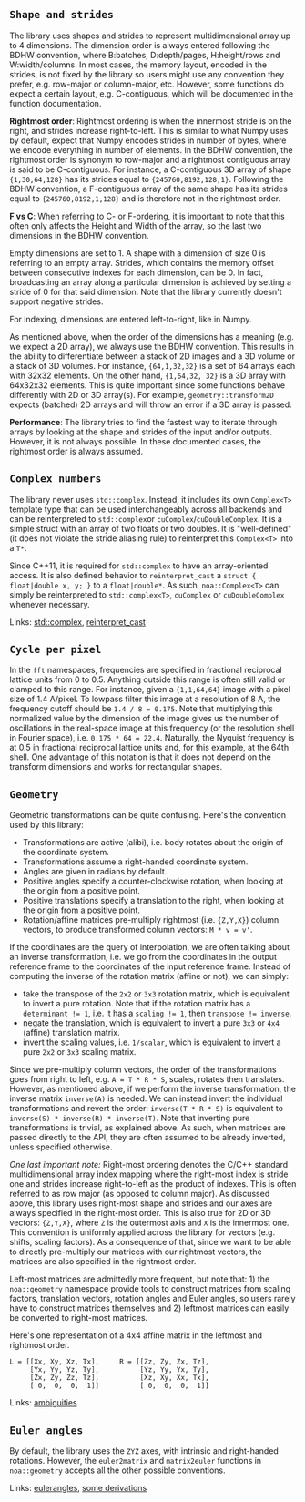 ## `Shape and strides`

The library uses shapes and strides to represent multidimensional array up to 4 dimensions. The dimension order is
always entered following the BDHW convention, where B:batches, D:depth/pages, H:height/rows and W:width/columns. In most
cases, the memory layout, encoded in the strides, is not fixed by the library so users might use any convention they
prefer, e.g. row-major or column-major, etc. However, some functions do expect a certain layout, e.g. C-contiguous, 
which will be documented in the function documentation.

__Rightmost order__: Rightmost ordering is when the innermost stride is on the right, and strides increase
right-to-left. This is similar to what Numpy uses by default, expect that Numpy encodes strides in number of bytes,
where we encode everything in number of elements. In the BDHW convention, the rightmost order is synonym to row-major
and a rightmost contiguous array is said to be C-contiguous. For instance, a C-contiguous 3D array of
shape `{1,30,64,128}` has its strides equal to `{245760,8192,128,1}`. Following the BDHW convention, a F-contiguous
array of the same shape has its strides equal to `{245760,8192,1,128}` and is therefore not in the rightmost order.

__F vs C__: When referring to C- or F-ordering, it is important to note that this often only affects the Height and 
Width of the array, so the last two dimensions in the BDHW convention.

Empty dimensions are set to 1. A shape with a dimension of size 0 is referring to an empty array. Strides, which
contains the memory offset between consecutive indexes for each dimension, can be 0. In fact, broadcasting an array
along a particular dimension is achieved by setting a stride of 0 for that said dimension. Note that the library 
currently doesn't support negative strides.

For indexing, dimensions are entered left-to-right, like in Numpy.

As mentioned above, when the order of the dimensions has a meaning (e.g. we expect a 2D array), we always use the BDHW
convention. This results in the ability to differentiate between a stack of 2D images and a 3D volume or a stack of 3D
volumes. For instance, `{64,1,32,32}` is a set of 64 arrays each with 32x32 elements. On the other hand, `{1,64,32, 32}`
is a 3D array with 64x32x32 elements. This is quite important since some functions behave differently with 2D or 3D
array(s). For example, `geometry::transform2D` expects (batched) 2D arrays and will throw an error if a 3D array is
passed.

__Performance__: The library tries to find the fastest way to iterate through arrays by looking at the shape and 
strides of the input and/or outputs. However, it is not always possible. In these documented cases, the rightmost 
order is always assumed.

## `Complex numbers`

The library never uses `std::complex`. Instead, it includes its own `Complex<T>` template type that can be used
interchangeably across all backends and can be reinterpreted to `std::complex`or `cuComplex`/`cuDoubleComplex`. It is a
simple struct with an array of two floats or two doubles. It is "well-defined" (it does not violate the stride aliasing
rule) to reinterpret this `Complex<T>` into a `T*`.

Since C++11, it is required for `std::complex` to have an array-oriented access. It is also defined behavior
to `reinterpret_cast` a `struct { float|double x, y; }` to a `float|double*`. As such, `noa::Complex<T>` can simply 
be reinterpreted to `std::complex<T>`, `cuComplex` or `cuDoubleComplex` whenever necessary.

Links: [std::complex](https://en.cppreference.com/w/cpp/numeric/complex),
[reinterpret_cast](https://en.cppreference.com/w/cpp/language/reinterpret_cast)

## `Cycle per pixel`

In the `fft` namespaces, frequencies are specified in fractional reciprocal lattice units from 0 to 0.5. Anything
outside this range is often still valid or clamped to this range. For instance, given a `{1,1,64,64}` image with a pixel
size of 1.4 A/pixel. To lowpass filter this image at a resolution of 8 A, the frequency cutoff should
be `1.4 / 8 = 0.175`. Note that multiplying this normalized value by the dimension of the image gives us the number of
oscillations in the real-space image at this frequency (or the resolution shell in Fourier space),
i.e. `0.175 * 64 = 22.4`. Naturally, the Nyquist frequency is at 0.5 in fractional reciprocal lattice units and, for
this example, at the 64th shell. One advantage of this notation is that it does not depend on the transform dimensions
and works for rectangular shapes.

## `Geometry`

Geometric transformations can be quite confusing. Here's the convention used by this library:

- Transformations are active (alibi), i.e. body rotates about the origin of the coordinate system.
- Transformations assume a right-handed coordinate system.
- Angles are given in radians by default.
- Positive angles specify a counter-clockwise rotation, when looking at the origin from a positive point.
- Positive translations specify a translation to the right, when looking at the origin from a positive point.
- Rotation/affine matrices pre-multiply rightmost (i.e. `{Z,Y,X}`) column vectors, to produce transformed column
  vectors: `M * v = v'`.

If the coordinates are the query of interpolation, we are often talking about an inverse transformation, i.e. we go from
the coordinates in the output reference frame to the coordinates of the input reference frame. Instead of computing
the inverse of the rotation matrix (affine or not), we can simply:

- take the transpose of the `2x2` or `3x3` rotation matrix, which is equivalent to invert a pure rotation. Note that if
  the rotation matrix has a `determinant != 1`, i.e. it has a `scaling != 1`, then `transpose != inverse`.
- negate the translation, which is equivalent to invert a pure `3x3` or `4x4` (affine) translation matrix.
- invert the scaling values, i.e. `1/scalar`, which is equivalent to invert a pure `2x2` or `3x3` scaling matrix.

Since we pre-multiply column vectors, the order of the transformations goes from right to left, e.g. `A = T * R * S`,
scales, rotates then translates. However, as mentioned above, if we perform the inverse transformation, the inverse
matrix `inverse(A)` is needed. We can instead invert the individual transformations and revert the
order: `inverse(T * R * S)` is equivalent to `inverse(S) * inverse(R) * inverse(T)`. Note that inverting pure
transformations is trivial, as explained above. As such, when matrices are passed directly to the API, they are often
assumed to be already inverted, unless specified otherwise.

_One last important note:_
Right-most ordering denotes the C/C++ standard multidimensional array index mapping where the right-most index is stride
one and strides increase right-to-left as the product of indexes. This is often referred to as row major (as opposed to
column major). As discussed above, this library uses right-most shape and strides and our axes are always specified in
the right-most order. This is also true for 2D or 3D vectors: `{Z,Y,X}`, where `Z` is the outermost axis and `X` is the
innermost one. This convention is uniformly applied across the library for vectors (e.g. shifts, scaling factors). 
As a consequence of that, since we want to be able to directly pre-multiply our matrices with our rightmost vectors, 
the matrices are also specified in the rightmost order.

Left-most matrices are admittedly more frequent, but note that: 1) the `noa::geometry` namespace provide tools to 
construct matrices from scaling factors, translation vectors, rotation angles and Euler angles, so users rarely have 
to construct matrices themselves and 2) leftmost matrices can easily be converted to right-most matrices.

Here's one representation of a 4x4 affine matrix in the leftmost and rightmost order.
```
L = [[Xx, Xy, Xz, Tx],     R = [[Zz, Zy, Zx, Tz],
     [Yx, Yy, Yz, Ty],          [Yz, Yy, Yx, Ty],
     [Zx, Zy, Zz, Tz],          [Xz, Xy, Xx, Tx],
     [ 0,  0,  0,  1]]          [ 0,  0,  0,  1]]
```

Links: [ambiguities](https://rock-learning.github.io/pytransform3d/transformation_ambiguities.html)

## `Euler angles`

By default, the library uses the `ZYZ` axes, with intrinsic and right-handed rotations. However, the `euler2matrix`
and `matrix2euler` functions in `noa::geometry` accepts all the other possible conventions.

Links: [eulerangles](https://eulerangles.readthedocs.io/en/latest/usage/quick_start.html),
[some derivations](https://www.geometrictools.com/Documentation/EulerAngles.pdf)
